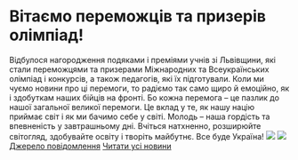 # Вітаємо переможців та призерів олімпіад!
Відбулося нагородження подяками і преміями учнів зі Львівщини, які стали переможцями та призерами Міжнародних та Всеукраїнських олімпіад і конкурсів, а також педагогів, які їх підготували.
Коли ми чуємо новини про ці перемоги, то радіємо так само щиро й емоційно, як і здобуткам наших бійців на фронті. Бо кожна перемога – це пазлик до нашої загальної великої перемоги. Це вклад у те, як нашу націю приймає світ і як ми бачимо себе у світі.
Молодь – наша гордість та впевненість у завтрашньому дні. Вчіться натхненно, розширюйте світогляд, здобувайте освіту і творіть майбутнє.
Все буде Україна!
![](/images/вітаємо-переможців-та-призерів-олімпіад/photo_2022-08-26_17-16-51.jpg)
![](/images/вітаємо-переможців-та-призерів-олімпіад/photo_2022-08-26_17-16-57.jpg)
[Джерело повідомлення](https://m.facebook.com/story.php?story_fbid=pfbid02ja2S1mH9sbqbUimhatJsp7F18WNpL5xiXELQTfCZpSznSqe8iyEN6uUwVg9DoEsXl&amp;id=100000800510298)
[Читати усі новини](/news)

